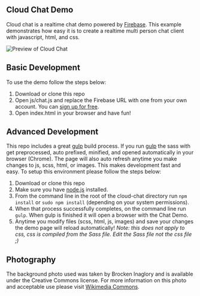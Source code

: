 ## Cloud Chat Demo
Cloud chat is a realtime chat demo powered by [Firebase](https://www.firebase.com/). This example demonstrates how easy it is to create a realtime multi person chat client with javascript, html, and css.

![Preview of Cloud Chat](https://github.com/firebase/cloud-chat/images/demo.jpg)

## Basic Development
To use the demo follow the steps below:

1. Download or clone this repo
2. Open js/chat.js and replace the Firebase URL with one from your own account. You can [sign up for free](https://www.firebase.com/).
3. Open index.html in your browser and have fun!

## Advanced Development
This repo includes a great [gulp](http://gulpjs.com/) build process. If you run  [gulp](http://gulpjs.com/) the sass with get preprocessed, auto prefixed, minified, and opened automatically in your browser (Chrome). The page will also auto refresh anytime you make changes to js, scss, html, or images. This makes development fast and easy. To setup this environment please follow the steps below:

1. Download or clone this repo
2. Make sure you have [node.js](http://nodejs.org/) installed.
3. From the command line in the root of the cloud-chat directory run ```npm install``` or ```sudo npm install``` (depending on your system permissions).
4. When that process successfully completes, on the command line run ```gulp```. When gulp is finished it will open a browser with the Chat Demo.
5. Anytime you modify files (scss, html, js, images) and save your changes the demo page will reload automatically! *Note: this does not apply to css, css is compiled from the Sass file. Edit the Sass file not the css file ;)*


## Photography
The background photo used was taken by Brocken Inaglory and is available under the Creative Commons license.
For more information on this photo and acceptable use please visit [Wikimedia Commons](http://commons.wikimedia.org/wiki/File:Golden_Gate_Bridge,_San_Francisco_and_Sutro_Tower.jpg).